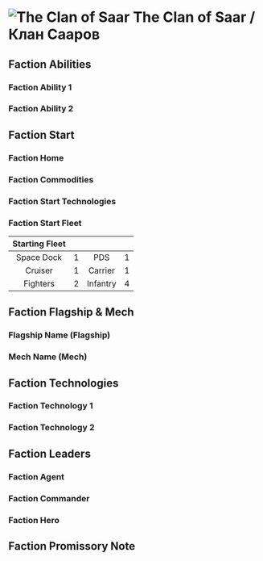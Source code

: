 # ![The Clan of Saar](icons/saar40x40.png) The Clan of Saar / Клан Сааров

## Faction Abilities
### Faction Ability 1
### Faction Ability 2

## Faction Start
### Faction Home
### Faction Commodities
### Faction Start Technologies
### Faction Start Fleet

| Starting Fleet | | | |
|:---:|:---:|:---:|:---:|
| Space Dock | 1 | PDS | 1 |
| Cruiser | 1 | Carrier | 1 |
| Fighters | 2 | Infantry | 4 |

## Faction Flagship & Mech
### Flagship Name (Flagship)
### Mech Name (Mech)

## Faction Technologies
### Faction Technology 1
### Faction Technology 2

## Faction Leaders
### Faction Agent
### Faction Commander
### Faction Hero

## Faction Promissory Note
